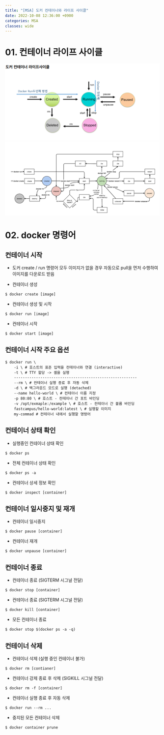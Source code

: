 ```yaml
---
title: "[MSA] 도커 컨테이너와 라이프 사이클"
date: 2022-10-08 12:36:00 +0900
categories: MSA
classes: wide
---
```


# 01. 컨테이너 라이프 사이클
![도커의 라이프사이클01](/images/20221108_docker_lifecycle01.png)
![도커의 라이프사이클01](/images/20221108_docker_lifecycle02.png)

# 02. docker 명령어

## 컨테이너 시작
- 도커 create / run 명령어 모두 이미지가 없을 경우 자동으로 pull을 먼저 수행하여 이미지를 다운로드 받음

- 컨테이너 생성
```docker
$ docker create [image]
```

- 컨테이너 생성 및 시작
```docker
$ docker run [image]
```

- 컨테이너 시작
```docker
$ docker start [image]
```

## 컨테이너 시작 주요 옵션
```docker
$ docker run \ 
    -i \ # 호스트의 표준 입력을 컨테이너와 연결 (interactive)
    -t \ # TTY 할당 -> 셸을 실행
    --------------------------------------------------------
    --rm \ # 컨테이너 실행 종료 후 자동 삭제
    -d \ # 백그라운드 모드로 실행 (detached)
    --name hello-world \ # 컨테이너 이름 지정
    -p 80:80 \ # 호스트 - 컨테이너 간 포트 바인딩
    -v /opt/exmaple:/example \ # 호스트 - 컨테이너 간 볼륨 바인딩
    fastcampus/hello-world:latest \ # 실행할 이미지
    my-commad # 컨테이너 내에서 실행할 명령어

```

## 컨테이너 상태 확인

- 실행중인 컨테이너 상태 확인
```docker
$ docker ps
```

- 전체 컨테이너 상태 확인
```docker
$ docker ps -a
```

- 컨테이너 상세 정보 확인
```docker
$ docker inspect [container]
```

## 컨테이너 일시중지 및 재개

- 컨테이너 일시중지
```docker
$ docker pause [container]
```

- 컨테이너 재개
```docker
$ docker unpause [container]
```

## 컨테이너 종료

- 컨테이너 종료 (SIGTERM 시그널 전달)
```docker
$ docker stop [container]
```

- 컨테이너 종료 (SIGTERM 시그널 전달)
```docker
$ docker kill [container]
```

- 모든 컨테이너 종료 
```docker
$ docker stop $(docker ps -a -q)
```

## 컨테이너 삭제

- 컨테이너 삭제 (실행 중인 컨테이너 불가)
```docker
$ docker rm [contianer]
```

- 컨테이너 강제 종료 후 삭제 (SIGKILL 시그널 전달)
```docker
$ docker rm -f [container]
```

- 컨테이너 실행 종료 후 자동 삭제
```docker
$ docker run --rm ...
```

- 중지된 모든 컨테이너 삭제
```docker
$ docker container prune
```





